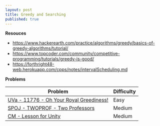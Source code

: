 ```yaml
---
layout: post
title: Greedy and Searching
published: true
---
```


**Resouces**
* https://www.hackerearth.com/practice/algorithms/greedy/basics-of-greedy-algorithms/tutorial/
* https://www.topcoder.com/community/competitive-programming/tutorials/greedy-is-good/
* https://forthright48-web.herokuapp.com/cpps/notes/intervalScheduling.md

**Problems**

| Problem                                 | Difficulty |
|-----------------------------------------  |------------|
| [UVa - 11776 - Oh Your Royal Greediness!](https://onlinejudge.org/external/117/11776.pdf)   | Easy       |
| [SPOJ - TWOPROF - Two Professors](https://www.spoj.com/problems/TWOPROF/)         | Medium     |
| [CM - Lesson for Unity](https://algo.codemarshal.org/contests/subiupc-2015/problems/B)                   | Medium     |
